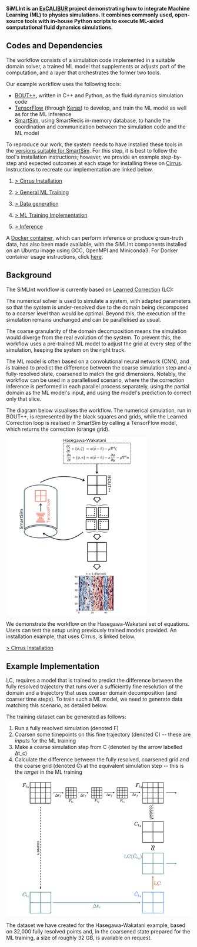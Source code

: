 **SiMLInt is an [ExCALIBUR](https://excalibur.ac.uk/) project demonstrating how to integrate Machine Learning (ML) to physics simulations. It combines commonly used, open-source tools with in-house Python scripts to execute ML-aided computational fluid dynamics simulations.** 


## Codes and Dependencies
The workflow consists of a simulation code implemented in a suitable domain solver, a trained ML model that supplements or adjusts part of the computation, and a layer that orchestrates the former two tools. 

Our example workflow uses the following tools:
* [BOUT++](https://boutproject.github.io), written in C++ and Python, as the fluid dynamics simulation code
* [TensorFlow](https://www.tensorflow.org/) (through [Keras](https://keras.io)) to develop, and train the ML model as well as for the ML inference
* [SmartSim](https://github.com/CrayLabs/SmartSim), using SmartRedis in-memory database, to handle the coordination and communication between the simulation code and the ML model

To reproduce our work, the system needs to have installed these tools in the [versions suitable for SmartSim](https://www.craylabs.org/docs/installation_instructions/basic.html#supported-versions). 
For this step, it is best to follow the tool's installation instructions; however, we provide an example step-by-step and expected outcomes at each stage for installing these on [Cirrus](https://www.cirrus.ac.uk). Instructions to recreate our implementation are linked below.

1. [> Cirrus Installation ](./example-installation.md)

2. [> General ML Training](ML_training.md)

3. [> Data generation](data-generation.md)

4. [> ML Training Implementation](./ML_training.md)

5. [> Inference](inference.md)

A [Docker container](https://github.com/orgs/EPCCed/packages/container/package/simlint), which can perform inference or produce groun-truth data, has also been made available, with the SiMLInt components installed on an Ubuntu image using GCC, OpenMPI and Miniconda3. For Docker container usage instructions, click [here](docker-image.md).

## Background

The SiMLInt workflow is currently based on [Learned Correction](https://www.pnas.org/doi/full/10.1073/pnas.2101784118) (LC):  

The numerical solver is used to simulate a system, with adapted parameters so that the system is under-resolved due to the domain being decomposed to a coarser level than would be optimal. Beyond this, the execution of the simulation remains unchanged and can be parallelised as usual.

The coarse granularity of the domain decomposition means the simulation would diverge from the real evolution of the system. To prevent this, the workflow uses a pre-trained ML model to adjust the grid at every step of the simulation, keeping the system on the right track.

The ML model is often based on a convolutional neural network (CNN), and is trained to predict the difference between the coarse simulation step and a fully-resolved state, coarsened to match the grid dimensions. Notably, the workflow can be used in a parallelised scenario, where the the correction inference is performed in each parallel process separately, using the partial domain as the ML model's input, and using the model's prediction to correct only that slice.

The diagram below visualises the workflow. The numerical simulation, run in BOUT++, is represented by the black squares and grids, while the Learned Correction loop is realised in SmartSim by calling a TensorFlow model, which returns the correction (orange grid).
 
![SiMLInt workflow](./assets/SiMLInt_workflow.png)

We demonstrate the workflow on the Hasegawa-Wakatani set of equations. Users can test the setup using previously trained models provided. An installation example, that uses Cirrus, is linked below.

[> Cirrus Installation](./example-installation.md)

## Example Implementation

LC, requires a model that is trained to predict the difference between the fully resolved trajectory that runs over a sufficiently fine resolution of the domain and a trajectory that uses coarser domain decomposition (and coarser time steps). To train such a ML model, we need to generate data matching this scenario, as detailed below.

The training dataset can be generated as follows:
1. Run a fully resolved simulation (denoted F)
2. Coarsen some timepoints on this fine trajectory (denoted C) -- these are *inputs* for the ML training
3. Make a coarse simulation step from C (denoted by the arrow labelled ∆t_c)
4. Calculate the difference between the fully resolved, coarsened grid and the coarse grid (denoted Ĉ) at the equivalent simulation step -- this is the *target* in the ML training

![Data Generation](./assets/data_generation_schema.png)

The dataset we have created for the Hasegawa-Wakatani example, based on 32,000 fully resolved points and, in the coarsened state prepared for the ML training, a size of roughly 32 GB, is available on request. 
